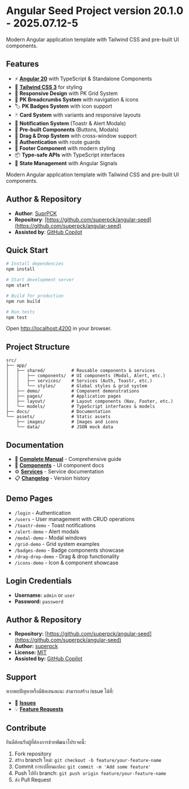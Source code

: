 # Angular Seed Project version 20.1.0 - 2025.07.12-5

Modern Angular application template with Tailwind CSS and pre-built UI components.

## Features

- ⚡ [**Angular 20**](https://angular.dev/) with TypeScript & Standalone Components
- 🎨 [**Tailwind CSS 3**](https://tailwindcss.com/) for styling
- 📱 **Responsive Design** with PK Grid System
- 📍 **PK Breadcrumbs System** with navigation & icons
- 🏷️ **PK Badges System** with icon support
- 🃏 **Card System** with variants and responsive layouts
- 🔔 **Notification System** (Toastr & Alert Modals)
- 🧩 **Pre-built Components** (Buttons, Modals)
- 🚀 **Drag & Drop System** with cross-window support
- 🔐 **Authentication** with route guards
- 🦶 **Footer Component** with modern styling
- 📦 **Type-safe APIs** with TypeScript interfaces
- 🔄 **State Management** with Angular Signals

Modern Angular application template with Tailwind CSS and pre-built UI components.

## Author & Repository

- **Author**: [SuprPCK](https://github.com/superpck)
- **Repository**: [https://github.com/superpck/angular-seed](https://github.com/superpck/angular-seed)
- **Assisted by**: [GitHub Copilot](https://github.com/features/copilot)

## Quick Start

```bash
# Install dependencies
npm install

# Start development server
npm start

# Build for production
npm run build

# Run tests
npm test
```

Open [http://localhost:4200](http://localhost:4200) in your browser.

## Project Structure

```
src/
├── app/
│   ├── shared/          # Reusable components & services
│   │   ├── components/  # UI components (Modal, Alert, etc.)
│   │   ├── services/    # Services (Auth, Toastr, etc.)
│   │   └── styles/      # Global styles & grid system
│   ├── demo/            # Component demonstrations
│   ├── pages/           # Application pages
│   ├── layout/          # Layout components (Nav, Footer, etc.)
│   └── models/          # TypeScript interfaces & models
├── docs/                # Documentation
└── assets/              # Static assets
    ├── images/          # Images and icons
    └── data/            # JSON mock data
```

## Documentation

- 📖 **[Complete Manual](./docs/manual.md)** - Comprehensive guide
- 🧩 **[Components](./docs/components/)** - UI component docs
- ⚙️ **[Services](./docs/services/)** - Service documentation
- 📋 **[Changelog](./CHANGELOG.md)** - Version history

## Demo Pages

- `/login` - Authentication
- `/users` - User management with CRUD operations
- `/toastr-demo` - Toast notifications
- `/alert-demo` - Alert modals
- `/modal-demo` - Modal windows
- `/grid-demo` - Grid system examples
- `/badges-demo` - Badge components showcase
- `/drag-drop-demo` - Drag & drop functionality
- `/icons-demo` - Icon & component showcase

## Login Credentials

- **Username:** `admin` or `user`
- **Password:** `password`

## Author & Repository

- **Repository:** [https://github.com/superpck/angular-seed](https://github.com/superpck/angular-seed)
- **Author:** [superpck](https://github.com/superpck)
- **License:** [MIT](./LICENSE)
- **Assisted by:** [GitHub Copilot](https://github.com/features/copilot)

## Support

หากพบปัญหาหรือมีข้อเสนอแนะ สามารถสร้าง issue ได้ที่:
- 🐛 **[Issues](https://github.com/superpck/angular-seed/issues)**
- 💡 **[Feature Requests](https://github.com/superpck/angular-seed/issues/new?template=feature_request.md)**

## Contribute

ยินดีต้อนรับผู้ที่ต้องการช่วยพัฒนาโปรเจคนี้:
1. Fork repository
2. สร้าง branch ใหม่: `git checkout -b feature/your-feature-name`
3. Commit การเปลี่ยนแปลง: `git commit -m 'Add some feature'`
4. Push ไปยัง branch: `git push origin feature/your-feature-name`
5. ส่ง Pull Request
